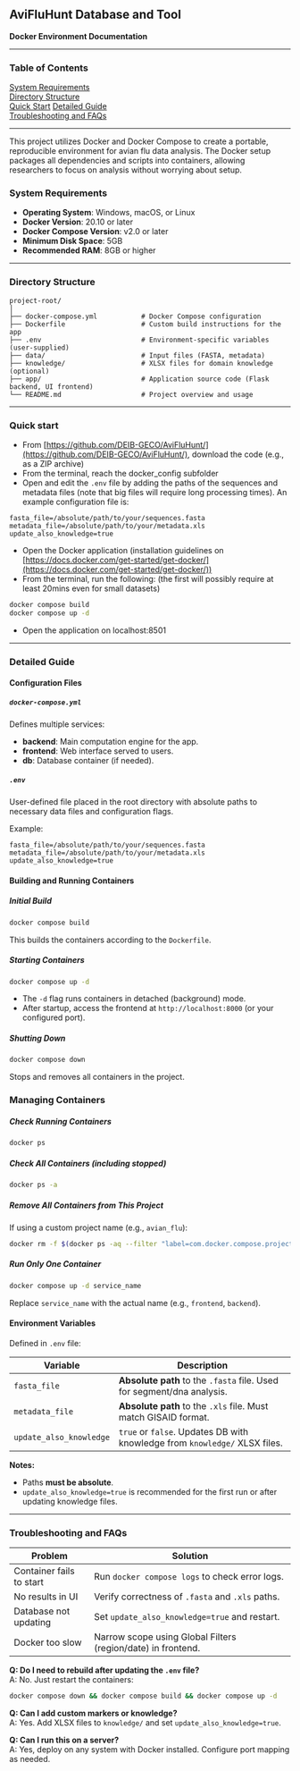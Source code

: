 ## AviFluHunt Database and Tool  

**Docker Environment Documentation**

---

### Table of Contents
[System Requirements](#system-requirements)  
[Directory Structure](#directory-structure)  
[Quick Start](#quick-start)
[Detailed Guide](#detailed-guide)  
[Troubleshooting and FAQs](#common-issues-and-troubleshooting)

---

This project utilizes Docker and Docker Compose to create a portable, reproducible environment for avian flu data analysis. 
The Docker setup packages all dependencies and scripts into containers, allowing researchers to focus on analysis without worrying about setup.

### System Requirements
- **Operating System**: Windows, macOS, or Linux  
- **Docker Version**: 20.10 or later  
- **Docker Compose Version**: v2.0 or later  
- **Minimum Disk Space**: 5GB  
- **Recommended RAM**: 8GB or higher

---

### Directory Structure
```
project-root/
│
├── docker-compose.yml           # Docker Compose configuration
├── Dockerfile                   # Custom build instructions for the app
├── .env                         # Environment-specific variables (user-supplied)
├── data/                        # Input files (FASTA, metadata)
├── knowledge/                   # XLSX files for domain knowledge (optional)
├── app/                         # Application source code (Flask backend, UI frontend)
└── README.md                    # Project overview and usage
```

---

### Quick start

- From [https://github.com/DEIB-GECO/AviFluHunt/](https://github.com/DEIB-GECO/AviFluHunt/), download the code (e.g., as a ZIP archive)
- From the terminal, reach the docker_config subfolder
- Open and edit the `.env` file by adding the paths of the sequences and metadata files (note that big files will require long processing times).
  An example configuration file is:
```env
fasta_file=/absolute/path/to/your/sequences.fasta
metadata_file=/absolute/path/to/your/metadata.xls
update_also_knowledge=true
```
- Open the Docker application (installation guidelines on [https://docs.docker.com/get-started/get-docker/](https://docs.docker.com/get-started/get-docker/))
- From the terminal, run the following: (the first will possibly require at least 20mins even for small datasets)
```bash
docker compose build
docker compose up -d
```
- Open the application on localhost:8501

---

### Detailed Guide

#### Configuration Files

##### `docker-compose.yml`
Defines multiple services:
- **backend**: Main computation engine for the app.
- **frontend**: Web interface served to users.
- **db**: Database container (if needed).

##### `.env`
User-defined file placed in the root directory with absolute paths to necessary data files and configuration flags.

Example:
```env
fasta_file=/absolute/path/to/your/sequences.fasta
metadata_file=/absolute/path/to/your/metadata.xls
update_also_knowledge=true
```


#### Building and Running Containers

##### **Initial Build**
```bash
docker compose build
```
This builds the containers according to the `Dockerfile`.

##### **Starting Containers**
```bash
docker compose up -d
```
- The `-d` flag runs containers in detached (background) mode.
- After startup, access the frontend at `http://localhost:8000` (or your configured port).

##### **Shutting Down**
```bash
docker compose down
```
Stops and removes all containers in the project.



### Managing Containers

##### **Check Running Containers**
```bash
docker ps
```

##### **Check All Containers (including stopped)**
```bash
docker ps -a
```

##### **Remove All Containers from This Project**
If using a custom project name (e.g., `avian_flu`):
```bash
docker rm -f $(docker ps -aq --filter "label=com.docker.compose.project=avian_flu")
```

##### **Run Only One Container**
```bash
docker compose up -d service_name
```
Replace `service_name` with the actual name (e.g., `frontend`, `backend`).



#### Environment Variables
Defined in `.env` file:

| Variable               | Description                                                                 |
|------------------------|-----------------------------------------------------------------------------|
| `fasta_file`           | **Absolute path** to the `.fasta` file. Used for segment/dna analysis.      |
| `metadata_file`        | **Absolute path** to the `.xls` file. Must match GISAID format.             |
| `update_also_knowledge` | `true` or `false`. Updates DB with knowledge from `knowledge/` XLSX files. |

**Notes:**
- Paths **must be absolute**.
- `update_also_knowledge=true` is recommended for the first run or after updating knowledge files.

---

### Troubleshooting and FAQs
| Problem                        | Solution                                                    |
|-------------------------------|--------------------------------------------------------------|
| Container fails to start      | Run `docker compose logs` to check error logs.               |
| No results in UI              | Verify correctness of `.fasta` and `.xls` paths.             |
| Database not updating         | Set `update_also_knowledge=true` and restart.                |
| Docker too slow               | Narrow scope using Global Filters (region/date) in frontend. |


**Q: Do I need to rebuild after updating the `.env` file?**  
A: No. Just restart the containers:
```bash
docker compose down && docker compose build && docker compose up -d
```

**Q: Can I add custom markers or knowledge?**  
A: Yes. Add XLSX files to `knowledge/` and set `update_also_knowledge=true`.

**Q: Can I run this on a server?**  
A: Yes, deploy on any system with Docker installed. Configure port mapping as needed.




